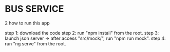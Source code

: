 # BUS SERVICE

2 how to run this app

step 1: download the code
step 2: run "npm install" from the root.
step 3: launch json server => after access "src/mock/", run "npm run mock".
step 4: run "ng serve" from the root.




 
